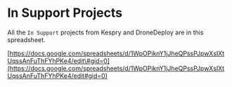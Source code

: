 # In Support Projects

All the `In Support` projects from Kespry and DroneDeploy are in this spreadsheet.

[https://docs.google.com/spreadsheets/d/1WpOPiknY1jJheQPssPJpwXsIXtUqssAnFuThFYhPKe4/edit\#gid=0](https://docs.google.com/spreadsheets/d/1WpOPiknY1jJheQPssPJpwXsIXtUqssAnFuThFYhPKe4/edit#gid=0)

